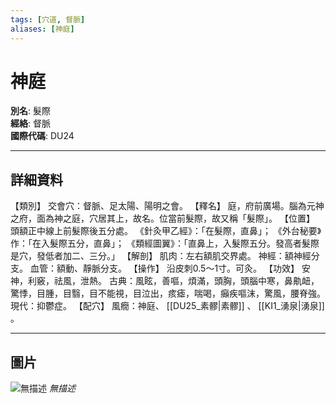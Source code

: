 ```yaml
---
tags: [穴道, 督脈]
aliases: [神庭]
---
```


# 神庭

**別名**: 髮際  
**經絡**: 督脈  
**國際代碼**: DU24  

---

## 詳細資料
【類別】
交會穴：督脈、足太陽、陽明之會。
【釋名】
庭，府前廣場。腦為元神之府，面為神之庭，穴居其上，故名。位當前髮際，故又稱「髮際」。
【位置】
頭額正中線上前髮際後五分處。
《針灸甲乙經》：「在髮際，直鼻」；
《外台秘要》作：「在入髮際五分，直鼻」；
《類經圖翼》：「直鼻上，入髮際五分。發高者髮際是穴，發低者加二、三分。」
【解剖】
肌肉：左右額肌交界處。
神經：額神經分支。
血管：額動、靜脈分支。
【操作】
沿皮刺0.5～1寸。可灸。
【功效】
安神，利竅，祛風，泄熱。
古典：風眩，善嘔，煩滿，頭胸，頭腦中寒，鼻鼽衄，驚悸，目腫，目翳，目不能視，目泣出，痎瘧，喘喝，癲疾嘔沫，驚風，腰脊強。
現代：抑鬱症。
【配穴】
風癇：神庭、 [[DU25_素髎|素髎]] 、 [[KI1_湧泉|湧泉]] 。

---

## 圖片
![無描述](https://yibian.hopto.org/pic/shu16/346.gif)
_無描述_

